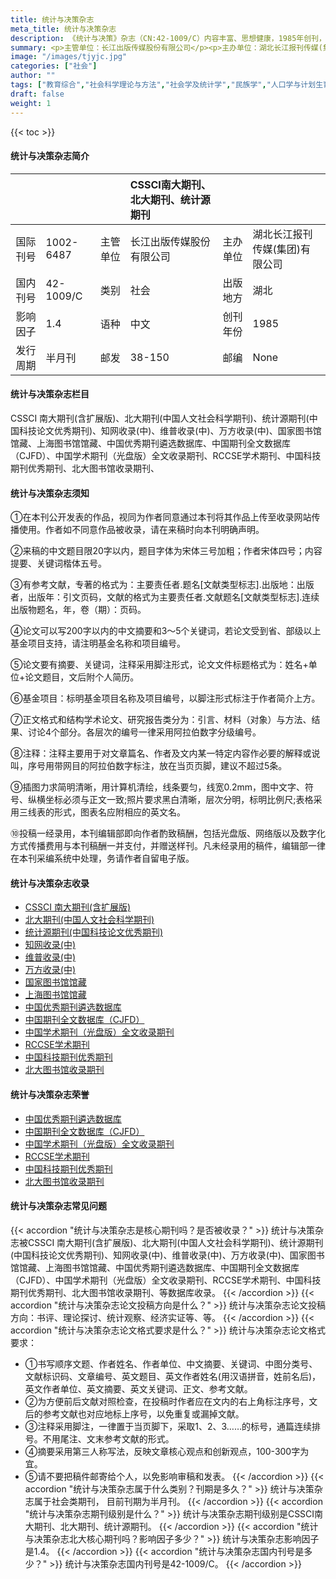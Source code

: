 ```yaml
---
title: 统计与决策杂志
meta_title: 统计与决策杂志
description: 《统计与决策》杂志（CN:42-1009/C）内容丰富、思想健康，1985年创刊，目前以半月刊刊形式发行，刊物对外积极扩大宣传，致力于提高杂志质量与影响。该杂志以统计学、决策理论为主要出版内容，具有显著的学术特色和专业优势。 该杂志旨在传播统计理论、方法与应用方面的最新研究成果，推动统计理论和应用的发展，为经济社会发展提供科学支持。主要内容涵盖统计学、决策理论、数据分析、经济预测等领域，注重理论与实践相结合，为统计学、管理科学、经济学等学科的科研人员、高校师生和实际工作者提供了一个交流和学习的平台。 《统计与决策》的编辑团队由一批具有丰富经验和专业背景的专家组成，他们来自学术界和实际部门，具备深厚的学术背景和实践经验。编辑团队严格把关，确保期刊的高质量和学术价值，为读者提供有价值的研究成果和进展。
summary: <p>主管单位：长江出版传媒股份有限公司</p><p>主办单位：湖北长江报刊传媒(集团)有限公司</p><p>发行级别：CSSCI南大期刊、北大期刊、统计源期刊</p><p>发行周期：半月刊</p>
image: "/images/tjyjc.jpg"
categories: ["社会"]
author: ""
tags: ["教育综合","社会科学理论与方法","社会学及统计学","民族学","人口学与计划生育","人才学与劳动科学","教育理论与教育管理","学前教育","初等教育","中等教育","高等教育","职业教育","成人教育与特殊教育","体育",]
draft: false
weight: 1
---
```


{{< toc >}}

#### 统计与决策杂志简介
|               |                               |               | CSSCI南大期刊、北大期刊、统计源期刊        |               |                           |
| ------------: | :---------------------------- | ------------: | :---------------------------- | ------------: | :------------------------ |
| 国际刊号      | 1002-6487   | 主管单位      | 长江出版传媒股份有限公司     | 主办单位      | 湖北长江报刊传媒(集团)有限公司     |
| 国内刊号      | 42-1009/C        | 类别          | 社会       | 出版地方      | 湖北           |
| 影响因子      | 1.4        | 语种          | 中文             | 创刊年份      | 1985    |
| 发行周期      | 半月刊    | 邮发          | 38-150              | 邮编          | None      |

#### 统计与决策杂志栏目
<span>CSSCI 南大期刊(含扩展版)</span>、<span>北大期刊(中国人文社会科学期刊)</span>、<span>统计源期刊(中国科技论文优秀期刊)</span>、<span>知网收录(中)</span>、<span>维普收录(中)</span>、<span>万方收录(中)</span>、<span>国家图书馆馆藏</span>、<span>上海图书馆馆藏</span>、<span>中国优秀期刊遴选数据库</span>、<span>中国期刊全文数据库（CJFD）</span>、<span>中国学术期刊（光盘版）全文收录期刊</span>、<span>RCCSE学术期刊</span>、<span>中国科技期刊优秀期刊</span>、<span>北大图书馆收录期刊</span>、

#### 统计与决策杂志须知
<p><p>
	①在本刊公开发表的作品，视同为作者同意通过本刊将其作品上传至收录网站传播使用。作者如不同意作品被收录，请在来稿时向本刊明确声明。
</p><p>
	②来稿的中文题目限20字以内，题目字体为宋体三号加粗；作者宋体四号；内容提要、关键词楷体五号。
</p><p>
	③有参考文献，专著的格式为：主要责任者.题名[文献类型标志].出版地：出版者，出版年：引文页码，文献的格式为主要责任者.文献题名[文献类型标志].连续出版物题名，年，卷（期）：页码。
</p><p>
	④论文可以写200字以内的中文摘要和3～5个关键词，若论文受到省、部级以上基金项目支持，请注明基金名称和项目编号。
</p><p>
	⑤论文要有摘要、关键词，注释采用脚注形式，论文文件标题格式为：姓名+单位+论文题目，文后附个人简历。
</p><p>
	⑥基金项目：标明基金项目名称及项目编号，以脚注形式标注于作者简介上方。
</p><p>
	⑦正文格式和结构学术论文、研究报告类分为：引言、材料（对象）与方法、结果、讨论4个部分。各层次的编号一律采用阿拉伯数字分级编号。
</p><p>
	⑧注释：注释主要用于对文章篇名、作者及文内某一特定内容作必要的解释或说叫，序号用带网目的阿拉伯数字标注，放在当页页脚，建议不超过5条。
</p><p>
	⑨插图力求简明清晰，用计算机清绘，线条要匀，线宽0.2mm，图中文字、符号、纵横坐标必须与正文一致;照片要求黑白清晰，层次分明，标明比例尺;表格采用三线表的形式，图表名应附相应的英文名。
</p><p>
	⑩投稿一经录用，本刊编辑部即向作者酌致稿酬，包括光盘版、网络版以及数字化方式传播费用与本刊稿酬一并支付，并赠送样刊。凡未经录用的稿件，编辑部一律在本刊采编系统中处理，务请作者自留电子版。
</p></p>


#### 统计与决策杂志收录
<ul>
    <li class="inline-block">
        <a class="bg-theme-light hover:bg-primary dark:bg-darkmode-theme-light dark:hover:bg-darkmode-primary dark:hover:text-dark m-1 block rounded px-3 py-1 hover:text-white" href="#统计与决策杂志收录">
        CSSCI 南大期刊(含扩展版)
        </a>
    </li>
    <li class="inline-block">
        <a class="bg-theme-light hover:bg-primary dark:bg-darkmode-theme-light dark:hover:bg-darkmode-primary dark:hover:text-dark m-1 block rounded px-3 py-1 hover:text-white" href="#统计与决策杂志收录">
        北大期刊(中国人文社会科学期刊)
        </a>
    </li>
    <li class="inline-block">
        <a class="bg-theme-light hover:bg-primary dark:bg-darkmode-theme-light dark:hover:bg-darkmode-primary dark:hover:text-dark m-1 block rounded px-3 py-1 hover:text-white" href="#统计与决策杂志收录">
        统计源期刊(中国科技论文优秀期刊)
        </a>
    </li>
    <li class="inline-block">
        <a class="bg-theme-light hover:bg-primary dark:bg-darkmode-theme-light dark:hover:bg-darkmode-primary dark:hover:text-dark m-1 block rounded px-3 py-1 hover:text-white" href="#统计与决策杂志收录">
        知网收录(中)
        </a>
    </li>
    <li class="inline-block">
        <a class="bg-theme-light hover:bg-primary dark:bg-darkmode-theme-light dark:hover:bg-darkmode-primary dark:hover:text-dark m-1 block rounded px-3 py-1 hover:text-white" href="#统计与决策杂志收录">
        维普收录(中)
        </a>
    </li>
    <li class="inline-block">
        <a class="bg-theme-light hover:bg-primary dark:bg-darkmode-theme-light dark:hover:bg-darkmode-primary dark:hover:text-dark m-1 block rounded px-3 py-1 hover:text-white" href="#统计与决策杂志收录">
        万方收录(中)
        </a>
    </li>
    <li class="inline-block">
        <a class="bg-theme-light hover:bg-primary dark:bg-darkmode-theme-light dark:hover:bg-darkmode-primary dark:hover:text-dark m-1 block rounded px-3 py-1 hover:text-white" href="#统计与决策杂志收录">
        国家图书馆馆藏
        </a>
    </li>
    <li class="inline-block">
        <a class="bg-theme-light hover:bg-primary dark:bg-darkmode-theme-light dark:hover:bg-darkmode-primary dark:hover:text-dark m-1 block rounded px-3 py-1 hover:text-white" href="#统计与决策杂志收录">
        上海图书馆馆藏
        </a>
    </li>
    <li class="inline-block">
        <a class="bg-theme-light hover:bg-primary dark:bg-darkmode-theme-light dark:hover:bg-darkmode-primary dark:hover:text-dark m-1 block rounded px-3 py-1 hover:text-white" href="#统计与决策杂志收录">
        中国优秀期刊遴选数据库
        </a>
    </li>
    <li class="inline-block">
        <a class="bg-theme-light hover:bg-primary dark:bg-darkmode-theme-light dark:hover:bg-darkmode-primary dark:hover:text-dark m-1 block rounded px-3 py-1 hover:text-white" href="#统计与决策杂志收录">
        中国期刊全文数据库（CJFD）
        </a>
    </li>
    <li class="inline-block">
        <a class="bg-theme-light hover:bg-primary dark:bg-darkmode-theme-light dark:hover:bg-darkmode-primary dark:hover:text-dark m-1 block rounded px-3 py-1 hover:text-white" href="#统计与决策杂志收录">
        中国学术期刊（光盘版）全文收录期刊
        </a>
    </li>
    <li class="inline-block">
        <a class="bg-theme-light hover:bg-primary dark:bg-darkmode-theme-light dark:hover:bg-darkmode-primary dark:hover:text-dark m-1 block rounded px-3 py-1 hover:text-white" href="#统计与决策杂志收录">
        RCCSE学术期刊
        </a>
    </li>
    <li class="inline-block">
        <a class="bg-theme-light hover:bg-primary dark:bg-darkmode-theme-light dark:hover:bg-darkmode-primary dark:hover:text-dark m-1 block rounded px-3 py-1 hover:text-white" href="#统计与决策杂志收录">
        中国科技期刊优秀期刊
        </a>
    </li>
    <li class="inline-block">
        <a class="bg-theme-light hover:bg-primary dark:bg-darkmode-theme-light dark:hover:bg-darkmode-primary dark:hover:text-dark m-1 block rounded px-3 py-1 hover:text-white" href="#统计与决策杂志收录">
        北大图书馆收录期刊
        </a>
    </li>
</ul>



#### 统计与决策杂志荣誉
<ul>
    <li class="inline-block">
        <a class="bg-theme-light hover:bg-primary dark:bg-darkmode-theme-light dark:hover:bg-darkmode-primary dark:hover:text-dark m-1 block rounded px-3 py-1 hover:text-white" href="#统计与决策杂志荣誉">
        中国优秀期刊遴选数据库
        </a>
    </li>
    <li class="inline-block">
        <a class="bg-theme-light hover:bg-primary dark:bg-darkmode-theme-light dark:hover:bg-darkmode-primary dark:hover:text-dark m-1 block rounded px-3 py-1 hover:text-white" href="#统计与决策杂志荣誉">
        中国期刊全文数据库（CJFD）
        </a>
    </li>
    <li class="inline-block">
        <a class="bg-theme-light hover:bg-primary dark:bg-darkmode-theme-light dark:hover:bg-darkmode-primary dark:hover:text-dark m-1 block rounded px-3 py-1 hover:text-white" href="#统计与决策杂志荣誉">
        中国学术期刊（光盘版）全文收录期刊
        </a>
    </li>
    <li class="inline-block">
        <a class="bg-theme-light hover:bg-primary dark:bg-darkmode-theme-light dark:hover:bg-darkmode-primary dark:hover:text-dark m-1 block rounded px-3 py-1 hover:text-white" href="#统计与决策杂志荣誉">
        RCCSE学术期刊
        </a>
    </li>
    <li class="inline-block">
        <a class="bg-theme-light hover:bg-primary dark:bg-darkmode-theme-light dark:hover:bg-darkmode-primary dark:hover:text-dark m-1 block rounded px-3 py-1 hover:text-white" href="#统计与决策杂志荣誉">
        中国科技期刊优秀期刊
        </a>
    </li>
    <li class="inline-block">
        <a class="bg-theme-light hover:bg-primary dark:bg-darkmode-theme-light dark:hover:bg-darkmode-primary dark:hover:text-dark m-1 block rounded px-3 py-1 hover:text-white" href="#统计与决策杂志荣誉">
        北大图书馆收录期刊
        </a>
    </li>
</ul>












#### 统计与决策杂志常见问题
{{< accordion "统计与决策杂志是核心期刊吗？是否被收录？" >}}
统计与决策杂志被CSSCI 南大期刊(含扩展版)、北大期刊(中国人文社会科学期刊)、统计源期刊(中国科技论文优秀期刊)、知网收录(中)、维普收录(中)、万方收录(中)、国家图书馆馆藏、上海图书馆馆藏、中国优秀期刊遴选数据库、中国期刊全文数据库（CJFD）、中国学术期刊（光盘版）全文收录期刊、RCCSE学术期刊、中国科技期刊优秀期刊、北大图书馆收录期刊、等数据库收录。
{{< /accordion >}}
{{< accordion "统计与决策杂志论文投稿方向是什么？" >}}
统计与决策杂志论文投稿方向：书评、理论探讨、统计观察、经济实证等、等。
{{< /accordion >}}
{{< accordion "统计与决策杂志论文格式要求是什么？" >}}
统计与决策杂志论文格式要求：
- ①书写顺序文题、作者姓名、作者单位、中文摘要、关键词、中图分类号、文献标识码、文章编号、英文题目、英文作者姓名(用汉语拼音，姓前名后)，英文作者单位、英文摘要、英文关键词、正文、参考文献。
- ②为方便前后文献对照检查，在投稿时作者应在文内的右上角标注序号，文后的参考文献也对应地标上序号，以免重复或漏掉文献。
- ③注释采用脚注，一律置于当页脚下，采取1、2、3……的标号，通篇连续排号。不用尾注、文末参考文献的形式。
- ④摘要采用第三人称写法，反映文章核心观点和创新观点，100-300字为宜。
- ⑤请不要把稿件邮寄给个人，以免影响审稿和发表。
{{< /accordion >}}
{{< accordion "统计与决策杂志属于什么类别？刊期是多久？" >}}
统计与决策杂志属于社会类期刊， 目前刊期为半月刊。
{{< /accordion >}}
{{< accordion "统计与决策杂志期刊级别是什么？" >}}
统计与决策杂志期刊级别是CSSCI南大期刊、北大期刊、统计源期刊。
{{< /accordion >}}
{{< accordion "统计与决策杂志北大核心期刊吗？影响因子多少？" >}}
统计与决策杂志影响因子是1.4。
{{< /accordion >}}
{{< accordion "统计与决策杂志国内刊号是多少？" >}}
统计与决策杂志国内刊号是42-1009/C。
{{< /accordion >}}